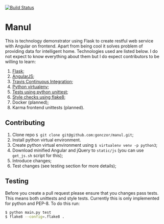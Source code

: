 [![Build Status](https://travis-ci.org/gonczor/manul.svg?branch=master)](https://travis-ci.org/gonczor/manul)

# Manul

This is technology demonstrator using Flask to create restful web service with Angular on frontend. Apart from being cool it solves problem of providing data for intelligent home. Technologies used are listed below. I do not expect to know everything about them but I do expect contributors to be willing to learn:

1. [Flask](http://flask.pocoo.org/);
2. [AngularJS](https://angularjs.org/);
3. [Travis Continuous Integration](https://travis-ci.org/);
4. [Python virtualenv](http://www.pythonforbeginners.com/basics/how-to-use-python-virtualenv);
5. [Tests using python unittest](https://docs.python.org/3/library/unittest.html);
6. [Style checks using flake8](http://flake8.pycqa.org/en/latest/);
7. Docker (planned);
8. Karma frontend unittests (planned).


## Contributing

1. Clone repo `$ git clone git@github.com:gonczor/manul.git`;
2. Install python virtual environment.
3. Create python virtual environment using `$ virtualenv venv -p python3`;
4. Download minified Angular and jQuery to `static/js` (you can use `get_js.sh` script for this);
4. Introduce changes;
5. Test changes (see testing section for more details);

## Testing

Before you create a pull request please ensure that you changes pass tests. This means both unittests and style tests. Currently this is only implemented for python and PEP-8. To do this run:
```bash
$ python main.py test
$ flake8 --config=.flake8 .
```


